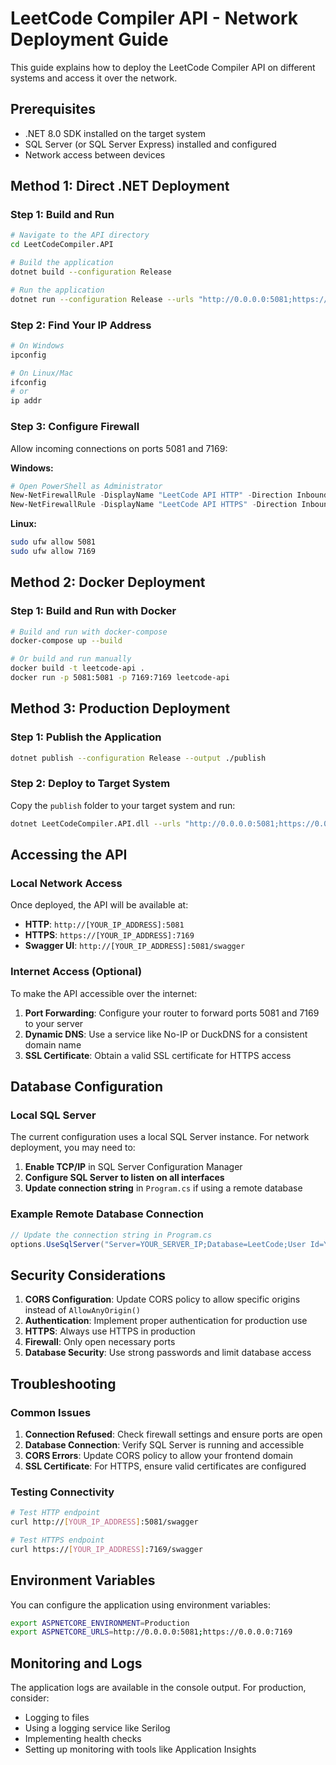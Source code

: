 # LeetCode Compiler API - Network Deployment Guide

This guide explains how to deploy the LeetCode Compiler API on different systems and access it over the network.

## Prerequisites

- .NET 8.0 SDK installed on the target system
- SQL Server (or SQL Server Express) installed and configured
- Network access between devices

## Method 1: Direct .NET Deployment

### Step 1: Build and Run
```bash
# Navigate to the API directory
cd LeetCodeCompiler.API

# Build the application
dotnet build --configuration Release

# Run the application
dotnet run --configuration Release --urls "http://0.0.0.0:5081;https://0.0.0.0:7169"
```

### Step 2: Find Your IP Address
```bash
# On Windows
ipconfig

# On Linux/Mac
ifconfig
# or
ip addr
```

### Step 3: Configure Firewall
Allow incoming connections on ports 5081 and 7169:

**Windows:**
```powershell
# Open PowerShell as Administrator
New-NetFirewallRule -DisplayName "LeetCode API HTTP" -Direction Inbound -Protocol TCP -LocalPort 5081 -Action Allow
New-NetFirewallRule -DisplayName "LeetCode API HTTPS" -Direction Inbound -Protocol TCP -LocalPort 7169 -Action Allow
```

**Linux:**
```bash
sudo ufw allow 5081
sudo ufw allow 7169
```

## Method 2: Docker Deployment

### Step 1: Build and Run with Docker
```bash
# Build and run with docker-compose
docker-compose up --build

# Or build and run manually
docker build -t leetcode-api .
docker run -p 5081:5081 -p 7169:7169 leetcode-api
```

## Method 3: Production Deployment

### Step 1: Publish the Application
```bash
dotnet publish --configuration Release --output ./publish
```

### Step 2: Deploy to Target System
Copy the `publish` folder to your target system and run:
```bash
dotnet LeetCodeCompiler.API.dll --urls "http://0.0.0.0:5081;https://0.0.0.0:7169"
```

## Accessing the API

### Local Network Access
Once deployed, the API will be available at:
- **HTTP**: `http://[YOUR_IP_ADDRESS]:5081`
- **HTTPS**: `https://[YOUR_IP_ADDRESS]:7169`
- **Swagger UI**: `http://[YOUR_IP_ADDRESS]:5081/swagger`

### Internet Access (Optional)
To make the API accessible over the internet:

1. **Port Forwarding**: Configure your router to forward ports 5081 and 7169 to your server
2. **Dynamic DNS**: Use a service like No-IP or DuckDNS for a consistent domain name
3. **SSL Certificate**: Obtain a valid SSL certificate for HTTPS access

## Database Configuration

### Local SQL Server
The current configuration uses a local SQL Server instance. For network deployment, you may need to:

1. **Enable TCP/IP** in SQL Server Configuration Manager
2. **Configure SQL Server to listen on all interfaces**
3. **Update connection string** in `Program.cs` if using a remote database

### Example Remote Database Connection
```csharp
// Update the connection string in Program.cs
options.UseSqlServer("Server=YOUR_SERVER_IP;Database=LeetCode;User Id=YOUR_USER;Password=YOUR_PASSWORD;TrustServerCertificate=True;");
```

## Security Considerations

1. **CORS Configuration**: Update CORS policy to allow specific origins instead of `AllowAnyOrigin()`
2. **Authentication**: Implement proper authentication for production use
3. **HTTPS**: Always use HTTPS in production
4. **Firewall**: Only open necessary ports
5. **Database Security**: Use strong passwords and limit database access

## Troubleshooting

### Common Issues

1. **Connection Refused**: Check firewall settings and ensure ports are open
2. **Database Connection**: Verify SQL Server is running and accessible
3. **CORS Errors**: Update CORS policy to allow your frontend domain
4. **SSL Certificate**: For HTTPS, ensure valid certificates are configured

### Testing Connectivity
```bash
# Test HTTP endpoint
curl http://[YOUR_IP_ADDRESS]:5081/swagger

# Test HTTPS endpoint
curl https://[YOUR_IP_ADDRESS]:7169/swagger
```

## Environment Variables

You can configure the application using environment variables:

```bash
export ASPNETCORE_ENVIRONMENT=Production
export ASPNETCORE_URLS=http://0.0.0.0:5081;https://0.0.0.0:7169
```

## Monitoring and Logs

The application logs are available in the console output. For production, consider:
- Logging to files
- Using a logging service like Serilog
- Implementing health checks
- Setting up monitoring with tools like Application Insights 